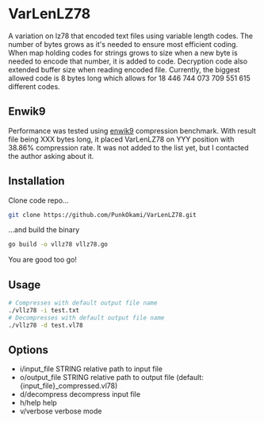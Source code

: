 # VarLenLZ78
A variation on lz78 that encoded text files using variable length codes. The number of bytes grows as it's needed to ensure most
efficient coding. When map holding codes for strings grows to size when a new byte is needed to encode that number, it is added to code.
Decryption code also extended buffer size when reading encoded file. Currently, the biggest allowed code is 8 bytes long which allows for
18 446 744 073 709 551 615 different codes. 

## Enwik9
Performance was tested using [enwik9](https://mattmahoney.net/dc/text.html) compression benchmark. With result file being XXX bytes long, 
it placed VarLenLZ78 on YYY position with 38.86% compression rate. It was not added to the list yet, but I contacted the author asking about it.

## Installation
Clone code repo...
```zsh
git clone https://github.com/PunkOkami/VarLenLZ78.git
```
...and build the binary
```zsh
go build -o vllz78 vllz78.go
```
You are good too go!

## Usage
```zsh
# Compresses with default output file name
./vllz78 -i test.txt
# Decompresses with default output file name
./vllz78 -d test.vl78
```
## Options
- i/input_file STRING    relative path to input file
- o/output_file STRING   relative path to output file (default: {input_file}_compressed.vl78)
- d/decompress           decompress input file
- h/help                 help
- v/verbose              verbose mode
